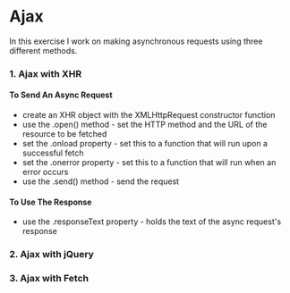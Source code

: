 # Ajax

In this exercise I work on making asynchronous requests using three different methods.

### 1. Ajax with XHR

#### To Send An Async Request
* create an XHR object with the XMLHttpRequest constructor function
* use the .open() method - set the HTTP method and the URL of the resource to be fetched
* set the .onload property - set this to a function that will run upon a successful fetch
* set the .onerror property - set this to a function that will run when an error occurs
* use the .send() method - send the request

#### To Use The Response
* use the .responseText property - holds the text of the async request's response

### 2. Ajax with jQuery

### 3. Ajax with Fetch

